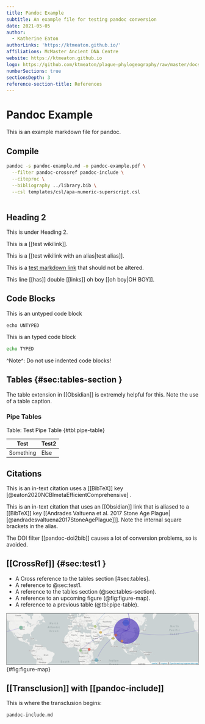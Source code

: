 ```yaml
---
title: Pandoc Example
subtitle: An example file for testing pandoc conversion
date: 2021-05-05
author: 
  - Katherine Eaton
authorLinks: 'https://ktmeaton.github.io/'
affiliations: McMaster Ancient DNA Centre
website: https://ktmeaton.github.io
logo: https://github.com/ktmeaton/plague-phylogeography/raw/master/docs/images/thumbnail_DHSI2020.png
numberSections: true
sectionsDepth: 3
reference-section-title: References
---
```


# Pandoc Example

This is an example markdown file for pandoc.

##  Compile

```bash
pandoc -s pandoc-example.md -o pandoc-example.pdf \
  --filter pandoc-crossref pandoc-include \
  --citeproc \
  --bibliography ../library.bib \
  --csl templates/csl/apa-numeric-superscript.csl
  
```

## Heading 2

This is under Heading 2.

This is a [[test wikilink]].

This is a [[test wikilink with an alias|test alias]].

This is a [test markdown link](path) that should not be altered.

This line [[has]] double [[links]] oh boy [[oh boy|OH BOY]].

## Code Blocks

This is an untyped code block
```
echo UNTYPED
```

This is an typed code block
```bash
echo TYPED
```

^Note^: Do not use indented code blocks!

## Tables {#sec:tables-section }

The table extension in [[Obsidian]] is extremely helpful for this. Note the use of a table caption.

### Pipe Tables

Table: Test Pipe Table {#tbl:pipe-table}

| Test      | Test2 |
| --------- | ----- |
| Something | Else  |

## Citations

This is an in-text citation uses a [[BibTeX]] key [@eaton2020NCBImetaEfficientComprehensive] .

This is an in-text citation that uses an [[Obsidian]] link that is aliased to a [[BibTeX]] key [[Andrades Valtuena et al. 2017 Stone Age Plague|[@andradesvaltuena2017StoneAgePlague]]]. Note the internal square brackets in the alias.

The DOI filter [[pandoc-doi2bib]] causes a lot of conversion problems, so is avoided.

## [[CrossRef]] {#sec:test1 }

- A Cross reference to the tables section [#sec:tables].
- A reference to @sec:test1.
- A reference to the tables section (@sec:tables-section).
- A reference to an upcoming figure (@fig:figure-map).
- A reference to a previous table (@tbl:pipe-table).

![This is a figure caption.](https://raw.githubusercontent.com/ktmeaton/plague-phylogeography/master/docs/images/thumbnail_DHSI2020.png){#fig:figure-map}

## [[Transclusion]] with [[pandoc-include]]

This is where the transclusion begins:

```include
pandoc-include.md
```